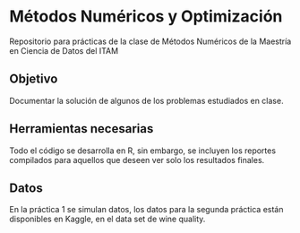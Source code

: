 # Métodos Numéricos y Optimización
Repositorio para prácticas de la clase de Métodos Numéricos de la Maestría en Ciencia de Datos del ITAM

## Objetivo
Documentar la solución de algunos de los problemas estudiados en clase. 

## Herramientas necesarias
Todo el código se desarrolla en R, sin embargo, se incluyen los reportes compilados para aquellos que deseen ver solo los resultados finales.

## Datos
En la práctica 1 se simulan datos, los datos para la segunda práctica están disponibles en Kaggle, en el data set de wine quality. 